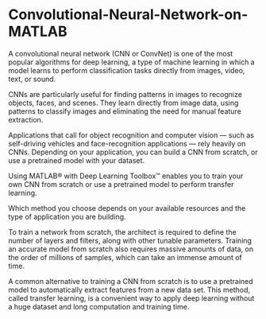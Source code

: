 # Convolutional-Neural-Network-on-MATLAB

A convolutional neural network (CNN or ConvNet) is one of the most popular algorithms for deep learning, a type of machine learning in which a model learns to perform classification tasks directly from images, video, text, or sound.

CNNs are particularly useful for finding patterns in images to recognize objects, faces, and scenes. They learn directly from image data, using patterns to classify images and eliminating the need for manual feature extraction.

Applications that call for object recognition and computer vision — such as self-driving vehicles and face-recognition applications — rely heavily on CNNs. Depending on your application, you can build a CNN from scratch, or use a pretrained model with your dataset.

Using MATLAB® with Deep Learning Toolbox™ enables you to train your own CNN from scratch or use a pretrained model to perform transfer learning.

Which method you choose depends on your available resources and the type of application you are building.

To train a network from scratch, the architect is required to define the number of layers and filters, along with other tunable parameters. Training an accurate model from scratch also requires massive amounts of data, on the order of millions of samples, which can take an immense amount of time.

A common alternative to training a CNN from scratch is to use a pretrained model to automatically extract features from a new data set. This method, called transfer learning, is a convenient way to apply deep learning without a huge dataset and long computation and training time.
